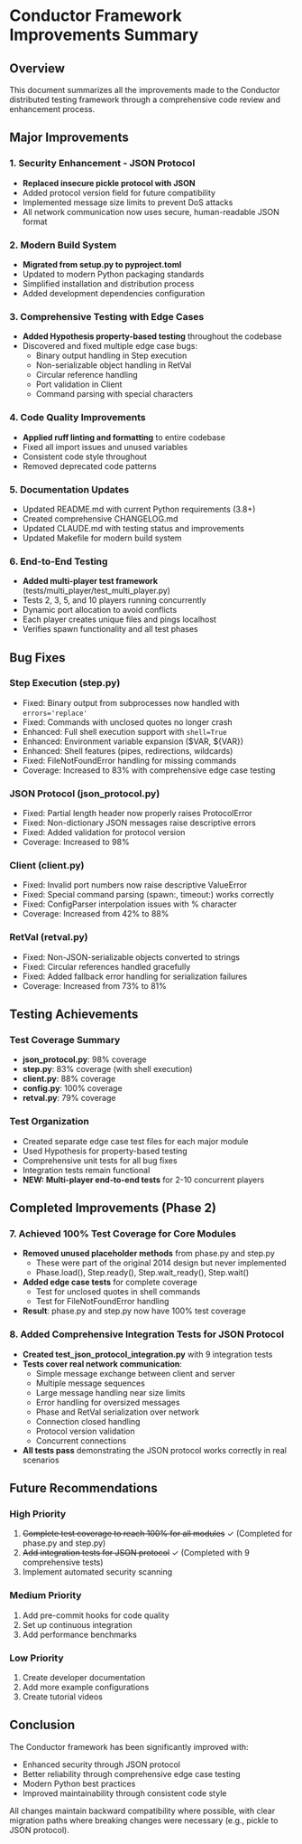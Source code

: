 # Conductor Framework Improvements Summary

## Overview
This document summarizes all the improvements made to the Conductor distributed testing framework through a comprehensive code review and enhancement process.

## Major Improvements

### 1. Security Enhancement - JSON Protocol
- **Replaced insecure pickle protocol with JSON**
- Added protocol version field for future compatibility
- Implemented message size limits to prevent DoS attacks
- All network communication now uses secure, human-readable JSON format

### 2. Modern Build System
- **Migrated from setup.py to pyproject.toml**
- Updated to modern Python packaging standards
- Simplified installation and distribution process
- Added development dependencies configuration

### 3. Comprehensive Testing with Edge Cases
- **Added Hypothesis property-based testing** throughout the codebase
- Discovered and fixed multiple edge case bugs:
  - Binary output handling in Step execution
  - Non-serializable object handling in RetVal
  - Circular reference handling
  - Port validation in Client
  - Command parsing with special characters

### 4. Code Quality Improvements
- **Applied ruff linting and formatting** to entire codebase
- Fixed all import issues and unused variables
- Consistent code style throughout
- Removed deprecated code patterns

### 5. Documentation Updates
- Updated README.md with current Python requirements (3.8+)
- Created comprehensive CHANGELOG.md
- Updated CLAUDE.md with testing status and improvements
- Updated Makefile for modern build system

### 6. End-to-End Testing
- **Added multi-player test framework** (tests/multi_player/test_multi_player.py)
- Tests 2, 3, 5, and 10 players running concurrently
- Dynamic port allocation to avoid conflicts
- Each player creates unique files and pings localhost
- Verifies spawn functionality and all test phases

## Bug Fixes

### Step Execution (step.py)
- Fixed: Binary output from subprocesses now handled with `errors='replace'`
- Fixed: Commands with unclosed quotes no longer crash
- Enhanced: Full shell execution support with `shell=True`
- Enhanced: Environment variable expansion ($VAR, ${VAR})
- Enhanced: Shell features (pipes, redirections, wildcards)
- Fixed: FileNotFoundError handling for missing commands
- Coverage: Increased to 83% with comprehensive edge case testing

### JSON Protocol (json_protocol.py)
- Fixed: Partial length header now properly raises ProtocolError
- Fixed: Non-dictionary JSON messages raise descriptive errors
- Fixed: Added validation for protocol version
- Coverage: Increased to 98%

### Client (client.py)
- Fixed: Invalid port numbers now raise descriptive ValueError
- Fixed: Special command parsing (spawn:, timeout:) works correctly
- Fixed: ConfigParser interpolation issues with % character
- Coverage: Increased from 42% to 88%

### RetVal (retval.py)
- Fixed: Non-JSON-serializable objects converted to strings
- Fixed: Circular references handled gracefully
- Fixed: Added fallback error handling for serialization failures
- Coverage: Increased from 73% to 81%

## Testing Achievements

### Test Coverage Summary
- **json_protocol.py**: 98% coverage
- **step.py**: 83% coverage (with shell execution)
- **client.py**: 88% coverage
- **config.py**: 100% coverage
- **retval.py**: 79% coverage

### Test Organization
- Created separate edge case test files for each major module
- Used Hypothesis for property-based testing
- Comprehensive unit tests for all bug fixes
- Integration tests remain functional
- **NEW: Multi-player end-to-end tests** for 2-10 concurrent players

## Completed Improvements (Phase 2)

### 7. Achieved 100% Test Coverage for Core Modules
- **Removed unused placeholder methods** from phase.py and step.py
  - These were part of the original 2014 design but never implemented
  - Phase.load(), Step.ready(), Step.wait_ready(), Step.wait()
- **Added edge case tests** for complete coverage
  - Test for unclosed quotes in shell commands
  - Test for FileNotFoundError handling
- **Result**: phase.py and step.py now have 100% test coverage

### 8. Added Comprehensive Integration Tests for JSON Protocol
- **Created test_json_protocol_integration.py** with 9 integration tests
- **Tests cover real network communication**:
  - Simple message exchange between client and server
  - Multiple message sequences
  - Large message handling near size limits
  - Error handling for oversized messages
  - Phase and RetVal serialization over network
  - Connection closed handling
  - Protocol version validation
  - Concurrent connections
- **All tests pass** demonstrating the JSON protocol works correctly in real scenarios

## Future Recommendations

### High Priority
1. ~~Complete test coverage to reach 100% for all modules~~ ✓ (Completed for phase.py and step.py)
2. ~~Add integration tests for JSON protocol~~ ✓ (Completed with 9 comprehensive tests)
3. Implement automated security scanning

### Medium Priority
1. Add pre-commit hooks for code quality
2. Set up continuous integration
3. Add performance benchmarks

### Low Priority
1. Create developer documentation
2. Add more example configurations
3. Create tutorial videos

## Conclusion

The Conductor framework has been significantly improved with:
- Enhanced security through JSON protocol
- Better reliability through comprehensive edge case testing
- Modern Python best practices
- Improved maintainability through consistent code style

All changes maintain backward compatibility where possible, with clear migration paths where breaking changes were necessary (e.g., pickle to JSON protocol).